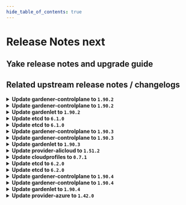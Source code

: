 ```yaml
---
hide_table_of_contents: true
---
```


# Release Notes next

## Yake release notes and upgrade guide

## Related upstream release notes / changelogs


<details>
<summary><b>Update gardener-controlplane to <code>1.90.2</code></b></summary>

# [gardener/gardener]

## 🐛 Bug Fixes

- `[USER]` An issue has been fixed which caused `Shoot` reconciliation to get stuck because the API discovery used to generate the read-only `ClusterRole` for `shoots/viewerkubeconfig` subresource failed. by @rfranzke [#9361]

## Docker Images
- admission-controller: `europe-docker.pkg.dev/gardener-project/releases/gardener/admission-controller:v1.90.2`
- apiserver: `europe-docker.pkg.dev/gardener-project/releases/gardener/apiserver:v1.90.2`
- controller-manager: `europe-docker.pkg.dev/gardener-project/releases/gardener/controller-manager:v1.90.2`
- gardenlet: `europe-docker.pkg.dev/gardener-project/releases/gardener/gardenlet:v1.90.2`
- node-agent: `europe-docker.pkg.dev/gardener-project/releases/gardener/node-agent:v1.90.2`
- operator: `europe-docker.pkg.dev/gardener-project/releases/gardener/operator:v1.90.2`
- resource-manager: `europe-docker.pkg.dev/gardener-project/releases/gardener/resource-manager:v1.90.2`
- scheduler: `europe-docker.pkg.dev/gardener-project/releases/gardener/scheduler:v1.90.2`


</details>

<details>
<summary><b>Update gardener-controlplane to <code>1.90.2</code></b></summary>

# [gardener/gardener]

## 🐛 Bug Fixes

- `[USER]` An issue has been fixed which caused `Shoot` reconciliation to get stuck because the API discovery used to generate the read-only `ClusterRole` for `shoots/viewerkubeconfig` subresource failed. by @rfranzke [#9361]

## Docker Images
- admission-controller: `europe-docker.pkg.dev/gardener-project/releases/gardener/admission-controller:v1.90.2`
- apiserver: `europe-docker.pkg.dev/gardener-project/releases/gardener/apiserver:v1.90.2`
- controller-manager: `europe-docker.pkg.dev/gardener-project/releases/gardener/controller-manager:v1.90.2`
- gardenlet: `europe-docker.pkg.dev/gardener-project/releases/gardener/gardenlet:v1.90.2`
- node-agent: `europe-docker.pkg.dev/gardener-project/releases/gardener/node-agent:v1.90.2`
- operator: `europe-docker.pkg.dev/gardener-project/releases/gardener/operator:v1.90.2`
- resource-manager: `europe-docker.pkg.dev/gardener-project/releases/gardener/resource-manager:v1.90.2`
- scheduler: `europe-docker.pkg.dev/gardener-project/releases/gardener/scheduler:v1.90.2`


</details>

<details>
<summary><b>Update gardenlet to <code>1.90.2</code></b></summary>

# [gardener/gardener]

## 🐛 Bug Fixes

- `[USER]` An issue has been fixed which caused `Shoot` reconciliation to get stuck because the API discovery used to generate the read-only `ClusterRole` for `shoots/viewerkubeconfig` subresource failed. by @rfranzke [#9361]

## Docker Images
- admission-controller: `europe-docker.pkg.dev/gardener-project/releases/gardener/admission-controller:v1.90.2`
- apiserver: `europe-docker.pkg.dev/gardener-project/releases/gardener/apiserver:v1.90.2`
- controller-manager: `europe-docker.pkg.dev/gardener-project/releases/gardener/controller-manager:v1.90.2`
- gardenlet: `europe-docker.pkg.dev/gardener-project/releases/gardener/gardenlet:v1.90.2`
- node-agent: `europe-docker.pkg.dev/gardener-project/releases/gardener/node-agent:v1.90.2`
- operator: `europe-docker.pkg.dev/gardener-project/releases/gardener/operator:v1.90.2`
- resource-manager: `europe-docker.pkg.dev/gardener-project/releases/gardener/resource-manager:v1.90.2`
- scheduler: `europe-docker.pkg.dev/gardener-project/releases/gardener/scheduler:v1.90.2`


</details>

<details>
<summary><b>Update etcd to <code>6.1.0</code></b></summary>

## What's Changed
* Pass through .values.backup.secretData by @j2L4e in https://github.com/gardener-community/etcd/pull/15

## New Contributors
* @j2L4e made their first contribution in https://github.com/gardener-community/etcd/pull/15

**Full Changelog**: https://github.com/gardener-community/etcd/compare/6.0.0...6.1.0

</details>

<details>
<summary><b>Update etcd to <code>6.1.0</code></b></summary>

## What's Changed
* Pass through .values.backup.secretData by @j2L4e in https://github.com/gardener-community/etcd/pull/15

## New Contributors
* @j2L4e made their first contribution in https://github.com/gardener-community/etcd/pull/15

**Full Changelog**: https://github.com/gardener-community/etcd/compare/6.0.0...6.1.0

</details>

<details>
<summary><b>Update gardener-controlplane to <code>1.90.3</code></b></summary>

The release-notes for component **github.com/gardener/gardener** in version **v1.90.3** exceeded the maximum length of 25000 characters allowed by GitHub for release-bodies.
They have been uploaded as release-asset and can be found at https://github.com/gardener/gardener/releases/download/v1.90.3/release_notes.md.

</details>

<details>
<summary><b>Update gardener-controlplane to <code>1.90.3</code></b></summary>

The release-notes for component **github.com/gardener/gardener** in version **v1.90.3** exceeded the maximum length of 25000 characters allowed by GitHub for release-bodies.
They have been uploaded as release-asset and can be found at https://github.com/gardener/gardener/releases/download/v1.90.3/release_notes.md.

</details>

<details>
<summary><b>Update gardenlet to <code>1.90.3</code></b></summary>

The release-notes for component **github.com/gardener/gardener** in version **v1.90.3** exceeded the maximum length of 25000 characters allowed by GitHub for release-bodies.
They have been uploaded as release-asset and can be found at https://github.com/gardener/gardener/releases/download/v1.90.3/release_notes.md.

</details>

<details>
<summary><b>Update provider-alicloud to <code>1.51.2</code></b></summary>

no release notes available

## Docker Images
- gardener-extension-admission-alicloud: `europe-docker.pkg.dev/gardener-project/releases/gardener/extensions/admission-alicloud:v1.51.2`
- gardener-extension-provider-alicloud: `europe-docker.pkg.dev/gardener-project/releases/gardener/extensions/provider-alicloud:v1.51.2`


</details>

<details>
<summary><b>Update cloudprofiles to <code>0.7.1</code></b></summary>

**Full Changelog**: https://github.com/gardener-community/cloudprofiles/compare/0.7.0...0.7.1

</details>

<details>
<summary><b>Update etcd to <code>6.2.0</code></b></summary>

## What's Changed
* Define images repository and tag as seperate keys, fallback to old style by @lotharbach in https://github.com/gardener-community/etcd/pull/16
* Switch to new upstream registry



**Full Changelog**: https://github.com/gardener-community/etcd/compare/6.1.0...6.2.0

</details>

<details>
<summary><b>Update etcd to <code>6.2.0</code></b></summary>

## What's Changed
* Define images repository and tag as seperate keys, fallback to old style by @lotharbach in https://github.com/gardener-community/etcd/pull/16
* Switch to new upstream registry



**Full Changelog**: https://github.com/gardener-community/etcd/compare/6.1.0...6.2.0

</details>

<details>
<summary><b>Update gardener-controlplane to <code>1.90.4</code></b></summary>

# [gardener/gardener]

## 🐛 Bug Fixes

- `[OPERATOR]` A configuration issue of the prometheus-operator managed alertmanager instances is fixed. by @istvanballok [#9420]
- `[OPERATOR]` A bug has been fixed which prevented pods from starting on clusters of at least `1.28` if they were using old `PersistentVolume`s created with the deprecated `failure-domain.beta.kubernetes.io/{zone,region}` labels. by @rfranzke [#9413]

## Docker Images
- admission-controller: `europe-docker.pkg.dev/gardener-project/releases/gardener/admission-controller:v1.90.4`
- apiserver: `europe-docker.pkg.dev/gardener-project/releases/gardener/apiserver:v1.90.4`
- controller-manager: `europe-docker.pkg.dev/gardener-project/releases/gardener/controller-manager:v1.90.4`
- gardenlet: `europe-docker.pkg.dev/gardener-project/releases/gardener/gardenlet:v1.90.4`
- node-agent: `europe-docker.pkg.dev/gardener-project/releases/gardener/node-agent:v1.90.4`
- operator: `europe-docker.pkg.dev/gardener-project/releases/gardener/operator:v1.90.4`
- resource-manager: `europe-docker.pkg.dev/gardener-project/releases/gardener/resource-manager:v1.90.4`
- scheduler: `europe-docker.pkg.dev/gardener-project/releases/gardener/scheduler:v1.90.4`


</details>

<details>
<summary><b>Update gardener-controlplane to <code>1.90.4</code></b></summary>

# [gardener/gardener]

## 🐛 Bug Fixes

- `[OPERATOR]` A configuration issue of the prometheus-operator managed alertmanager instances is fixed. by @istvanballok [#9420]
- `[OPERATOR]` A bug has been fixed which prevented pods from starting on clusters of at least `1.28` if they were using old `PersistentVolume`s created with the deprecated `failure-domain.beta.kubernetes.io/{zone,region}` labels. by @rfranzke [#9413]

## Docker Images
- admission-controller: `europe-docker.pkg.dev/gardener-project/releases/gardener/admission-controller:v1.90.4`
- apiserver: `europe-docker.pkg.dev/gardener-project/releases/gardener/apiserver:v1.90.4`
- controller-manager: `europe-docker.pkg.dev/gardener-project/releases/gardener/controller-manager:v1.90.4`
- gardenlet: `europe-docker.pkg.dev/gardener-project/releases/gardener/gardenlet:v1.90.4`
- node-agent: `europe-docker.pkg.dev/gardener-project/releases/gardener/node-agent:v1.90.4`
- operator: `europe-docker.pkg.dev/gardener-project/releases/gardener/operator:v1.90.4`
- resource-manager: `europe-docker.pkg.dev/gardener-project/releases/gardener/resource-manager:v1.90.4`
- scheduler: `europe-docker.pkg.dev/gardener-project/releases/gardener/scheduler:v1.90.4`


</details>

<details>
<summary><b>Update gardenlet to <code>1.90.4</code></b></summary>

# [gardener/gardener]

## 🐛 Bug Fixes

- `[OPERATOR]` A configuration issue of the prometheus-operator managed alertmanager instances is fixed. by @istvanballok [#9420]
- `[OPERATOR]` A bug has been fixed which prevented pods from starting on clusters of at least `1.28` if they were using old `PersistentVolume`s created with the deprecated `failure-domain.beta.kubernetes.io/{zone,region}` labels. by @rfranzke [#9413]

## Docker Images
- admission-controller: `europe-docker.pkg.dev/gardener-project/releases/gardener/admission-controller:v1.90.4`
- apiserver: `europe-docker.pkg.dev/gardener-project/releases/gardener/apiserver:v1.90.4`
- controller-manager: `europe-docker.pkg.dev/gardener-project/releases/gardener/controller-manager:v1.90.4`
- gardenlet: `europe-docker.pkg.dev/gardener-project/releases/gardener/gardenlet:v1.90.4`
- node-agent: `europe-docker.pkg.dev/gardener-project/releases/gardener/node-agent:v1.90.4`
- operator: `europe-docker.pkg.dev/gardener-project/releases/gardener/operator:v1.90.4`
- resource-manager: `europe-docker.pkg.dev/gardener-project/releases/gardener/resource-manager:v1.90.4`
- scheduler: `europe-docker.pkg.dev/gardener-project/releases/gardener/scheduler:v1.90.4`


</details>

<details>
<summary><b>Update provider-azure to <code>1.42.0</code></b></summary>

# [gardener/machine-controller-manager]

## ⚠️ Breaking Changes

- `[OPERATOR]` Change OCI Image Registry from GCR (`eu.gcr.io/gardener-project`) to Artifact-Registry (`europe-docker.pkg.dev/gardener-project/releases`). Users should update their references. by @ccwienk [gardener/machine-controller-manager#878]
## 🐛 Bug Fixes

- `[OPERATOR]` Fix for edge case of Node object deletion missed during machine termination. by @elankath [gardener/machine-controller-manager#887]
- `[DEVELOPER]` MCM restart happens properly in integration tests now. This fix will get activated, once this version is vendored in your mcm-provider by @sssash18 [gardener/machine-controller-manager#879]
## 🏃 Others

- `[DEVELOPER]` Bump `k8s.io/*` deps to `v0.28.2` by @afritzler [gardener/machine-controller-manager#858]
- `[DEVELOPER]` go-git now removed from dependencies due to CVE's. by @elankath [gardener/machine-controller-manager#896]
- `[OPERATOR]` fixed IT for seed with k8s >= 1.27 as control cluster  by @piyuagr [gardener/machine-controller-manager#869]
- `[OPERATOR]` Architecture field added in the nodetemplate. This will allow CA to pickup architecture from machine class and schedule pods on relevant arch nodes. by @sssash18 [gardener/machine-controller-manager#894]
- `[OPERATOR]` machine controller won't reconcile machine on non-spec update events by @himanshu-kun [gardener/machine-controller-manager#877]
## 📖 Documentation

- `[DEVELOPER]` Phase transition diagram for a machine object is added to FAQs by @himanshu-kun [gardener/machine-controller-manager#886]
# [gardener/gardener-extension-provider-azure]

## ✨ New Features

- `[OPERATOR]` Updated the default storage account SKU from StandardLRS to StandardZRS to enhance data durability and availability. by @seshachalam-yv [#790]
## 🐛 Bug Fixes

- `[DEVELOPER]` `source-` prefix of `BackupEntry` name is being ignored when performing entry deletion by @Kostov6 [#805]
## 🏃 Others

- `[OPERATOR]` fix an issue where an empty infrastructure state would cause issues when picking the proper reconciler. by @kon-angelo [#787]
- `[OPERATOR]` Fix an issue where backupentry secrets would not be deleted due to incorrect credential format error. by @kon-angelo [#795]
# [gardener/machine-controller-manager-provider-azure]

## 🏃 Others

- `[OPERATOR]` Fixed handling for data disk in ToBeDetached=true state during vm deletion by @unmarshall [gardener/machine-controller-manager-provider-azure#132]
- `[OPERATOR]` Fixed the gap where VM marketplace images with no plans were not handled properly. Now one can start VMs having marketplace image with no plan. by @unmarshall [gardener/machine-controller-manager-provider-azure#134]
- `[USER]` Fixed recording of erroneous metrics for driver and API requests by @unmarshall [gardener/machine-controller-manager-provider-azure#130]
- `[USER]` Uses new Azure SDK as the older go-autorest is out of support.   
  Adds 2 new metrics which compute driver API call duration and Azure API call duration for all successful API calls.  
  Recently introduced Azure fakes are used extensively for unit tests.  
  Driver.GetMachineStatus now only gets the status from the Machine and not from associated NIC(s).  
  Deletion of a machine now cascade deletes NIC(s) and Disk(s) (OSDisk and DataDisk(s)) as well. Previously it was a 2 step process of detatch followed by a delete.  
  In the API following have been marked as deprecated:  
  - Constants: [api.AzureClientID, api.AzureClientSecret, api.AzureSubscriptionID, api.AzureTenantID, api.AzureAlternativeClientID, api.AzureAlternativeClientSecret, api.AzureAlternativeSubscriptionID, api.AzureAlternativeTenantID, api.MachineSetKindVMO and api.MachineSetKindAvailabilitySet]  
  - AzureVirtualMachineProperties.MachineSet has been marked as deprecated by @unmarshall [gardener/machine-controller-manager-provider-azure#105]
- `[USER]` Updated the following dependencies:  
  --------------------------------------------------------------------------------------------------------------  
  * github.com/Azure/azure-sdk-for-go/sdk/resourcemanager/compute/armcompute/v5 [v5.3.0-beta.2 to v5.3.0]  
  * github.com/Azure/azure-sdk-for-go/sdk/resourcemanager/marketplaceordering/armmarketplaceordering [v1.2.0-beta.3 to v1.2.0]  
  * github.com/Azure/azure-sdk-for-go/sdk/resourcemanager/network/armnetwork/v4 [v4.3.0-beta.1 to v4.3.0]  
  * github.com/Azure/azure-sdk-for-go/sdk/resourcemanager/resources/armresources [v1.2.0-beta.3 to v1.2.0] by @unmarshall [gardener/machine-controller-manager-provider-azure#117]
# [gardener/terraformer]

## 🏃 Others

- `[OPERATOR]` Update go -> v1.21.5 by @kon-angelo [gardener/terraformer#146]
- `[OPERATOR]` Update alpine -> v1.29.0 by @kon-angelo [gardener/terraformer#146]

## Docker Images
- gardener-extension-admission-azure: `europe-docker.pkg.dev/gardener-project/releases/gardener/extensions/admission-azure:v1.42.0`
- gardener-extension-provider-azure: `europe-docker.pkg.dev/gardener-project/releases/gardener/extensions/provider-azure:v1.42.0`


</details>
